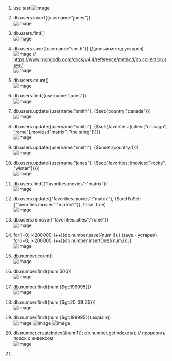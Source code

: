 1. use test
![image](https://user-images.githubusercontent.com/72013308/219759510-e585dd4a-55ca-4ca1-b68f-4bc69dc6d433.png)  
  
2. db.users.insert({username:"jones"})  
![image](https://user-images.githubusercontent.com/72013308/219760057-bd99d2df-7841-410b-8ed3-600d4c901cd1.png)  
  
3. db.users.find()  
![image](https://user-images.githubusercontent.com/72013308/219761172-963ac7d4-40a8-4949-b563-5bf7412929a3.png)  
  
4. db.users.save({username:"smith"}) (Данный метод устарел)  
![image](https://user-images.githubusercontent.com/72013308/219765466-9ddbf4f6-401b-49d1-95aa-25eecd1a0fee.png)
// https://www.mongodb.com/docs/v4.4/reference/method/db.collection.save/  
![image](https://user-images.githubusercontent.com/72013308/219776042-0079d086-b025-4e7b-86f7-24895d387b3a.png)  
  
5. db.users.count()  
![image](https://user-images.githubusercontent.com/72013308/219777228-8b87d9f3-21c1-428c-af6e-c9af4728cbf8.png)    
  
6. db.users.find({username:"jones"})  
![image](https://user-images.githubusercontent.com/72013308/219767120-1a29e5c8-5adf-4945-99f0-de11d947323b.png)  
  
7. db.users.update({username:"smith"}, {$set:{country:"canada"}})  
![image](https://user-images.githubusercontent.com/72013308/219777758-fde15e76-5584-4c93-9221-291a6572ef3a.png)    
  
8. db.users.update({username:"smith"}, {$set:{favorities:{cities:["chicago", "rome"],movies:["matrix", "the sting"]}}})  
![image](https://user-images.githubusercontent.com/72013308/219778147-049c1096-0c71-4fa6-81f0-9ecc23308353.png)    
  
9. db.users.update({username:"smith"}, {$unset:{country:1}})  
![image](https://user-images.githubusercontent.com/72013308/219778449-3e480eb7-e593-4256-b1d0-41a15ab30ca8.png)  
  
10. db.users.update({username:"jones"}, {$set:{favorities:{movies:["rocky", "winter"]}}})  
![image](https://user-images.githubusercontent.com/72013308/219769496-02704991-3a81-4e75-bb5a-882773f3d437.png)  
  
11. db.users.find({"favorities.movies":"matrix"})  
![image](https://user-images.githubusercontent.com/72013308/219778939-3d0356e5-ac83-4863-b4c3-048c016cabd0.png)  
  
12. db.users.update({"favorities.movies":"matrix"}, {$addToSet:{"favorities.movies":"matrix2"}}, false, true)  
![image](https://user-images.githubusercontent.com/72013308/219781743-6038ee2d-2c7b-454d-85fc-092c47fe44a3.png)  
  
13. db.users.remove({"favorities.cities":"rome"})  
![image](https://user-images.githubusercontent.com/72013308/219782070-b8e36df0-2735-4a9a-a7c1-995d90b3d966.png)  
  
14. for(i=0; i<200000; i++){db.number.save({num:i});}  (save - устарел)  
for(i=0; i<200000; i++){db.number.insertOne({num:i});}  
![image](https://user-images.githubusercontent.com/72013308/219785312-d0c94c7b-7b83-4c2a-9c03-11925dc627b6.png)  
  
15. db.number.count()  
![image](https://user-images.githubusercontent.com/72013308/219785436-c87e21a3-693b-4867-a3d3-20b2a4ddfc0a.png)  
  
16. db.number.find({num:500})  
![image](https://user-images.githubusercontent.com/72013308/219785581-5f30905d-ad4c-4110-b92d-b8bd6728319e.png)  
  
17. db.number.find({num:{$gt:199995}})  
![image](https://user-images.githubusercontent.com/72013308/219785776-049e16c8-2eaf-40a2-a057-c639aadfc23f.png)  
  
18. db.number.find({num:{$gt:20, $lt:25}})  
![image](https://user-images.githubusercontent.com/72013308/219785979-a3116e64-4f84-4a86-aada-763893a49981.png)  
  
19. db.number.find({num:{$gt:199995}}).explain()  
![image](https://user-images.githubusercontent.com/72013308/219786538-f29d423c-c9ea-459b-a63d-329f5d8a3ff7.png)
![image](https://user-images.githubusercontent.com/72013308/219786743-e171baa7-0a9a-4bb6-adbb-f919051c08de.png)
![image](https://user-images.githubusercontent.com/72013308/219786839-1778ffd8-28e7-40ba-8bde-a667921fc3ee.png)
  
20. db.number.createIndex({num:1});     db.number.getIndexes();  // проверить поиск с индексом  
![image](https://user-images.githubusercontent.com/72013308/219787020-c99406e4-3dda-4042-b5b7-71e055e8b4f6.png)
  
21. 














  

